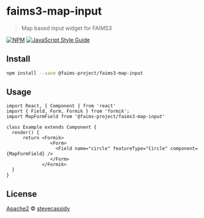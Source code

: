 # faims3-map-input

> Map based input widget for FAIMS3

[![NPM](https://img.shields.io/npm/v/@faims-project/faims3-map-input.svg)](https://www.npmjs.com/package/@faims-project/faims3-map-input) [![JavaScript Style Guide](https://img.shields.io/badge/code_style-standard-brightgreen.svg)](https://standardjs.com)

## Install

```bash
npm install --save @faims-project/faims3-map-input
```

## Usage

```tsx
import React, { Component } from 'react'
import { Field, Form, Formik } from 'formik';
import MapFormField from '@faims-project/faims3-map-input'

class Example extends Component {
  render() {
      return <Formik>
                <Form>
                  <Field name="circle" featureType="Circle" component={MapFormField} />
                </Form>
             </Formik>
  }
}
```

## License

[Apache2](http://www.apache.org/licenses/LICENSE-2.0) © [stevecassidy](https://github.com/stevecassidy)
